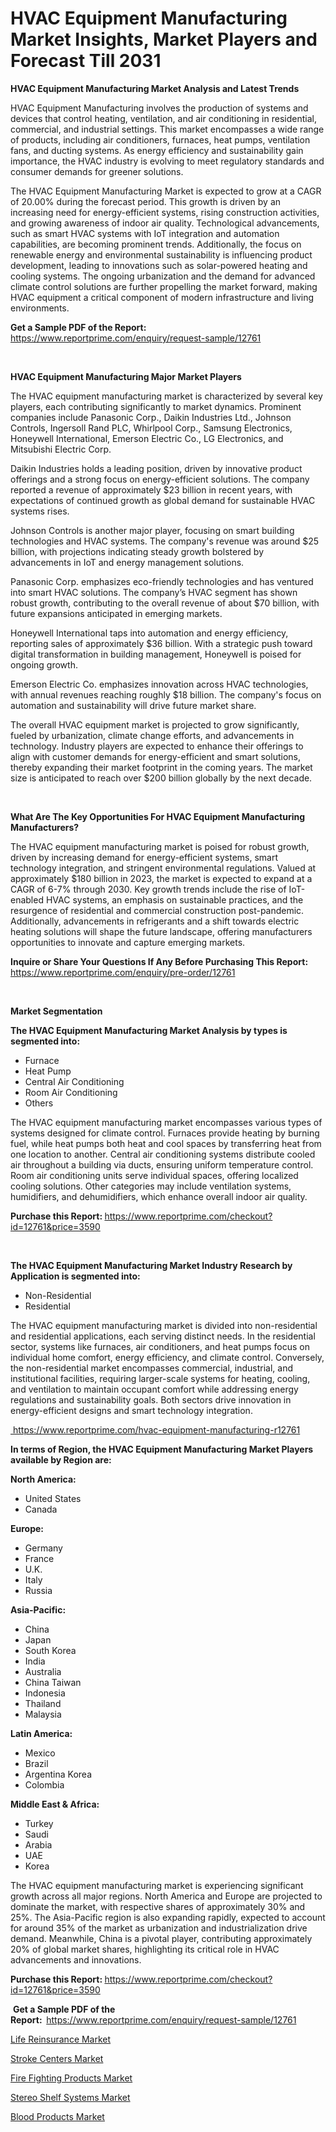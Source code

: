 <p><h1>HVAC Equipment Manufacturing Market Insights, Market Players and Forecast Till 2031</h1></p><p><strong>HVAC Equipment Manufacturing Market Analysis and Latest Trends</strong></p>
<p><p>HVAC Equipment Manufacturing involves the production of systems and devices that control heating, ventilation, and air conditioning in residential, commercial, and industrial settings. This market encompasses a wide range of products, including air conditioners, furnaces, heat pumps, ventilation fans, and ducting systems. As energy efficiency and sustainability gain importance, the HVAC industry is evolving to meet regulatory standards and consumer demands for greener solutions.</p><p>The HVAC Equipment Manufacturing Market is expected to grow at a CAGR of 20.00% during the forecast period. This growth is driven by an increasing need for energy-efficient systems, rising construction activities, and growing awareness of indoor air quality. Technological advancements, such as smart HVAC systems with IoT integration and automation capabilities, are becoming prominent trends. Additionally, the focus on renewable energy and environmental sustainability is influencing product development, leading to innovations such as solar-powered heating and cooling systems. The ongoing urbanization and the demand for advanced climate control solutions are further propelling the market forward, making HVAC equipment a critical component of modern infrastructure and living environments.</p></p>
<p><strong>Get a Sample PDF of the Report:&nbsp;</strong> <a href="https://www.reportprime.com/enquiry/request-sample/12761">https://www.reportprime.com/enquiry/request-sample/12761</a></p>
<p>&nbsp;</p>
<p><strong>HVAC Equipment Manufacturing Major Market Players</strong></p>
<p><p>The HVAC equipment manufacturing market is characterized by several key players, each contributing significantly to market dynamics. Prominent companies include Panasonic Corp., Daikin Industries Ltd., Johnson Controls, Ingersoll Rand PLC, Whirlpool Corp., Samsung Electronics, Honeywell International, Emerson Electric Co., LG Electronics, and Mitsubishi Electric Corp.</p><p>Daikin Industries holds a leading position, driven by innovative product offerings and a strong focus on energy-efficient solutions. The company reported a revenue of approximately $23 billion in recent years, with expectations of continued growth as global demand for sustainable HVAC systems rises.</p><p>Johnson Controls is another major player, focusing on smart building technologies and HVAC systems. The company's revenue was around $25 billion, with projections indicating steady growth bolstered by advancements in IoT and energy management solutions.</p><p>Panasonic Corp. emphasizes eco-friendly technologies and has ventured into smart HVAC solutions. The company’s HVAC segment has shown robust growth, contributing to the overall revenue of about $70 billion, with future expansions anticipated in emerging markets.</p><p>Honeywell International taps into automation and energy efficiency, reporting sales of approximately $36 billion. With a strategic push toward digital transformation in building management, Honeywell is poised for ongoing growth.</p><p>Emerson Electric Co. emphasizes innovation across HVAC technologies, with annual revenues reaching roughly $18 billion. The company's focus on automation and sustainability will drive future market share.</p><p>The overall HVAC equipment market is projected to grow significantly, fueled by urbanization, climate change efforts, and advancements in technology. Industry players are expected to enhance their offerings to align with customer demands for energy-efficient and smart solutions, thereby expanding their market footprint in the coming years. The market size is anticipated to reach over $200 billion globally by the next decade.</p></p>
<p>&nbsp;</p>
<p><strong>What Are The Key Opportunities For HVAC Equipment Manufacturing Manufacturers?</strong></p>
<p><p>The HVAC equipment manufacturing market is poised for robust growth, driven by increasing demand for energy-efficient systems, smart technology integration, and stringent environmental regulations. Valued at approximately $180 billion in 2023, the market is expected to expand at a CAGR of 6-7% through 2030. Key growth trends include the rise of IoT-enabled HVAC systems, an emphasis on sustainable practices, and the resurgence of residential and commercial construction post-pandemic. Additionally, advancements in refrigerants and a shift towards electric heating solutions will shape the future landscape, offering manufacturers opportunities to innovate and capture emerging markets.</p></p>
<p><strong>Inquire or Share Your Questions If Any Before Purchasing This Report:</strong> <a href="https://www.reportprime.com/enquiry/pre-order/12761">https://www.reportprime.com/enquiry/pre-order/12761</a></p>
<p>&nbsp;</p>
<p><strong>Market Segmentation</strong></p>
<p><strong>The HVAC Equipment Manufacturing Market Analysis by types is segmented into:</strong></p>
<p><ul><li>Furnace</li><li>Heat Pump</li><li>Central Air Conditioning</li><li>Room Air Conditioning</li><li>Others</li></ul></p>
<p><p>The HVAC equipment manufacturing market encompasses various types of systems designed for climate control. Furnaces provide heating by burning fuel, while heat pumps both heat and cool spaces by transferring heat from one location to another. Central air conditioning systems distribute cooled air throughout a building via ducts, ensuring uniform temperature control. Room air conditioning units serve individual spaces, offering localized cooling solutions. Other categories may include ventilation systems, humidifiers, and dehumidifiers, which enhance overall indoor air quality.</p></p>
<p><strong>Purchase this Report:&nbsp;</strong><a href="https://www.reportprime.com/checkout?id=12761&price=3590">https://www.reportprime.com/checkout?id=12761&price=3590</a></p>
<p>&nbsp;</p>
<p><strong>The HVAC Equipment Manufacturing Market Industry Research by Application is segmented into:</strong></p>
<p><ul><li>Non-Residential</li><li>Residential</li></ul></p>
<p><p>The HVAC equipment manufacturing market is divided into non-residential and residential applications, each serving distinct needs. In the residential sector, systems like furnaces, air conditioners, and heat pumps focus on individual home comfort, energy efficiency, and climate control. Conversely, the non-residential market encompasses commercial, industrial, and institutional facilities, requiring larger-scale systems for heating, cooling, and ventilation to maintain occupant comfort while addressing energy regulations and sustainability goals. Both sectors drive innovation in energy-efficient designs and smart technology integration.</p></p>
<p><a href="https://www.reportprime.com/hvac-equipment-manufacturing-r12761">&nbsp;https://www.reportprime.com/hvac-equipment-manufacturing-r12761</a></p>
<p><strong>In terms of Region, the HVAC Equipment Manufacturing Market Players available by Region are:</strong></p>
<p>
    <p> <strong> North America: </strong>
        <ul>
            <li>United States</li>
            <li>Canada</li>
        </ul>
        </p> 
    <p> <strong> Europe: </strong>
        <ul>
            <li>Germany</li>
            <li>France</li>
            <li>U.K.</li>
            <li>Italy</li>
            <li>Russia</li>
        </ul>
        </p> 
    <p> <strong> Asia-Pacific: </strong>
        <ul>
            <li>China</li>
            <li>Japan</li>
            <li>South Korea</li>
            <li>India</li>
            <li>Australia</li>
            <li>China Taiwan</li>
            <li>Indonesia</li>
            <li>Thailand</li>
            <li>Malaysia</li>
        </ul>
        </p> 
    <p> <strong> Latin America: </strong>
        <ul>
            <li>Mexico</li>
            <li>Brazil</li>
            <li>Argentina Korea</li>
            <li>Colombia</li>
        </ul>
        </p> 
    <p> <strong> Middle East & Africa: </strong>
        <ul>
            <li>Turkey</li>
            <li>Saudi</li>
            <li>Arabia</li>
            <li>UAE</li>
            <li>Korea</li>
        </ul>
    </p>
    </p>
<p><p>The HVAC equipment manufacturing market is experiencing significant growth across all major regions. North America and Europe are projected to dominate the market, with respective shares of approximately 30% and 25%. The Asia-Pacific region is also expanding rapidly, expected to account for around 35% of the market as urbanization and industrialization drive demand. Meanwhile, China is a pivotal player, contributing approximately 20% of global market shares, highlighting its critical role in HVAC advancements and innovations.</p></p>
<p><strong>Purchase this Report: </strong><a href="https://www.reportprime.com/checkout?id=12761&price=3590">https://www.reportprime.com/checkout?id=12761&price=3590</a></p>
<p>&nbsp;<strong>Get a Sample PDF of the Report:&nbsp;&nbsp;</strong><a href="https://www.reportprime.com/enquiry/request-sample/12761">https://www.reportprime.com/enquiry/request-sample/12761</a></p>
<p><strong></strong></p>
<p><p><a href="https://www.linkedin.com/pulse/life-reinsurance-industry-insights-report-analyzing-vknie?trackingId=9Rr6ARzjScmbCBHj1BU%2B7Q%3D%3D">Life Reinsurance Market</a></p><p><a href="https://medium.com/@shawnsmithv6981/stroke-centers-market-trends-and-market-growth-outlook-2024-2031-6f9bf3f2a597">Stroke Centers Market</a></p><p><a href="https://github.com/ChiragRP21/Market-Research-Report-List-6/blob/main/fire-fighting-products-market.md">Fire Fighting Products Market</a></p><p><a href="https://medium.com/@shawnsmithv6981/stereo-shelf-systems-market-insights-market-products-and-regional-analysis-forecasted-for-period-415da02c7363">Stereo Shelf Systems Market</a></p><p><a href="https://issuu.com/reportprime-2/docs/blood-products-market-size-2030.ppt_14c4ad9e6e9456">Blood Products Market</a></p></p>